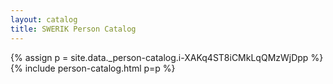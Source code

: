```yaml
---
layout: catalog
title: SWERIK Person Catalog
---
```

{% assign p = site.data._person-catalog.i-XAKq4ST8iCMkLqQMzWjDpp %}
{% include person-catalog.html p=p %}

